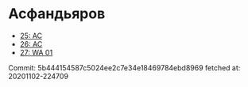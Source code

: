 # Асфандьяров
- [25: AC](25.md)
- [26: AC](26.md)
- [27: WA 01](27.md)

Commit: 5b444154587c5024ee2c7e34e18469784ebd8969
 fetched at: 20201102-224709
